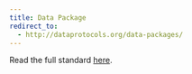```yaml
---
title: Data Package
redirect_to: 
  - http://dataprotocols.org/data-packages/
---
```


Read the full standard [here](http://dataprotocols.org/data-packages/).
